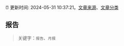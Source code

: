 :alarm_clock: 更新时间: 2024-05-31 10:37:21。[文章来源](/README.md)、[文章分类](/TAGS.md)

## 报告


> 关键字：`报告`、`月报`



